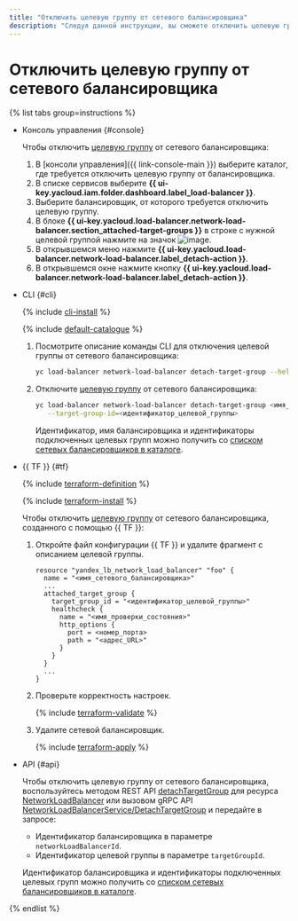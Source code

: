 ```yaml
---
title: "Отключить целевую группу от сетевого балансировщика"
description: "Следуя данной инструкции, вы сможете отключить целевую группу от сетевого балансировщика."
---
```


# Отключить целевую группу от сетевого балансировщика

{% list tabs group=instructions %}

- Консоль управления {#console}

  Чтобы отключить [целевую группу](../concepts/target-resources.md) от сетевого балансировщика:
  1. В [консоли управления]({{ link-console-main }}) выберите каталог, где требуется отключить целевую группу от балансировщика.
  1. В списке сервисов выберите **{{ ui-key.yacloud.iam.folder.dashboard.label_load-balancer }}**.
  1. Выберите балансировщик, от которого требуется отключить целевую группу.
  1. В блоке **{{ ui-key.yacloud.load-balancer.network-load-balancer.section_attached-target-groups }}** в строке с нужной целевой группой нажмите на значок ![image](../../_assets/console-icons/ellipsis.svg).
  1. В открывшемся меню нажмите **{{ ui-key.yacloud.load-balancer.network-load-balancer.label_detach-action }}**.
  1. В открывшемся окне нажмите кнопку **{{ ui-key.yacloud.load-balancer.network-load-balancer.label_detach-action }}**.

- CLI {#cli}

  {% include [cli-install](../../_includes/cli-install.md) %}

  {% include [default-catalogue](../../_includes/default-catalogue.md) %}

  1. Посмотрите описание команды CLI для отключения целевой группы от сетевого балансировщика:

     ```bash
     yc load-balancer network-load-balancer detach-target-group --help
     ```

  1. Отключите [целевую группу](../concepts/target-resources.md) от сетевого балансировщика:

     ```bash
     yc load-balancer network-load-balancer detach-target-group <имя_или_идентификатор_балансировщика> \
        --target-group-id=<идентификатор_целевой_группы>
     ```

     Идентификатор, имя балансировщика и идентификаторы подключенных целевых групп можно получить со [списком сетевых балансировщиков в каталоге](load-balancer-list.md#list).

- {{ TF }} {#tf}

  {% include [terraform-definition](../../_tutorials/_tutorials_includes/terraform-definition.md) %}

  {% include [terraform-install](../../_includes/terraform-install.md) %}

  Чтобы отключить [целевую группу](../concepts/target-resources.md) от сетевого балансировщика, созданного с помощью {{ TF }}:
  1. Откройте файл конфигурации {{ TF }} и удалите фрагмент с описанием целевой группы.

     ```hcl
     resource "yandex_lb_network_load_balancer" "foo" {
       name = "<имя_сетевого_балансировщика>"
       ...
       attached_target_group {
         target_group_id = "<идентификатор_целевой_группы>"
         healthcheck {
           name = "<имя_проверки_состояния>"
           http_options {
             port = <номер_порта>
             path = "<адрес_URL>"
           }
         }
       }
       ...
     }
     ```

  1. Проверьте корректность настроек.

     {% include [terraform-validate](../../_includes/mdb/terraform/validate.md) %}

  1. Удалите сетевой балансировщик.

     {% include [terraform-apply](../../_includes/mdb/terraform/apply.md) %}

- API {#api}

  Чтобы отключить целевую группу от сетевого балансировщика, воспользуйтесь методом REST API [detachTargetGroup](../api-ref/NetworkLoadBalancer/detachTargetGroup.md) для ресурса [NetworkLoadBalancer](../api-ref/NetworkLoadBalancer/index.md) или вызовом gRPC API [NetworkLoadBalancerService/DetachTargetGroup](../api-ref/grpc/network_load_balancer_service.md#DetachTargetGroup) и передайте в запросе:

  * Идентификатор балансировщика в параметре `networkLoadBalancerId`.
  * Идентификатор целевой группы в параметре `targetGroupId`.

  Идентификатор балансировщика и идентификаторы подключенных целевых групп можно получить со [списком сетевых балансировщиков в каталоге](load-balancer-list.md#list).

{% endlist %}
